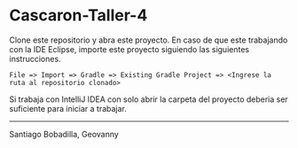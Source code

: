 # Cascaron-Taller-4

Clone este repositorio y abra este proyecto. En caso de que este trabajando con la IDE Eclipse, importe este proyecto siguiendo las siguientes instrucciones.

`File => Import => Gradle => Existing Gradle Project => <Ingrese la ruta al repositorio clonado>`

Si trabaja con IntelliJ IDEA con solo abrir la carpeta del proyecto deberia ser suficiente para iniciar a trabajar.

----

Santiago Bobadilla, Geovanny
